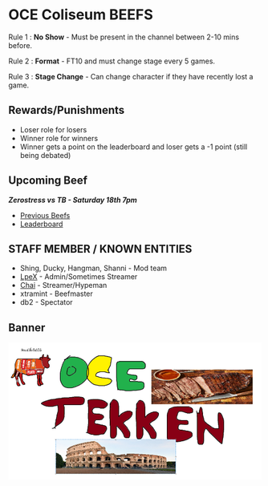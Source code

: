 # OCE Coliseum BEEFS

Rule 1 : **No Show** - Must be present in the channel between 2-10 mins before. 

Rule 2 : **Format** - FT10 and must change stage every 5 games.

Rule 3 : **Stage Change** - Can change character if they have recently lost a game.

## Rewards/Punishments

- Loser role for losers
- Winner role for winners
- Winner gets a point on the leaderboard and loser gets a -1 point (still being debated)

## Upcoming Beef

_**Zerostress vs TB - Saturday 18th 7pm**_

- [Previous Beefs](HISTORY.md) 
- [Leaderboard](https://challonge.com/OCEDiscordBEEF)

## STAFF MEMBER / KNOWN ENTITIES ##

- Shing, Ducky, Hangman, Shanni - Mod team
- [LpeX](https://www.twitch.tv/mrlpex) - Admin/Sometimes Streamer
- [Chai](https://www.twitch.tv/chai) - Streamer/Hypeman
- xtramint - Beefmaster
- db2 - Spectator

## Banner ##
![the banner](scrote.png)
